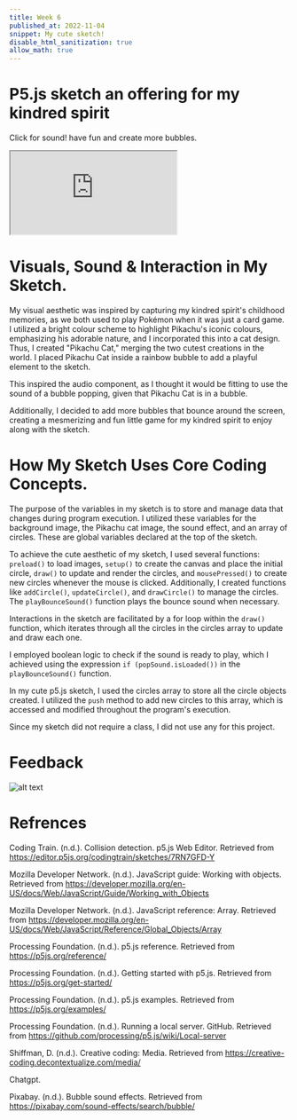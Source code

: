 ```yaml
---
title: Week 6
published_at: 2022-11-04
snippet: My cute sketch!
disable_html_sanitization: true
allow_math: true
---
```


# P5.js sketch an offering for my kindred spirit

Click for sound! have fun and create more bubbles.

<iframe id="sketch" src="https://editor.p5js.org/Ranianazz/full/YZT9VN_IB"></iframe>

<script type="module">

    const iframe  = document.getElementById ("sketch")
    iframe.width  = iframe.parentNode.scrollWidth
    iframe.height = iframe.width * 9 / 16 + 42

</script>

# Visuals, Sound & Interaction in My Sketch.

My visual aesthetic was inspired by capturing my kindred spirit's childhood memories, as we both used to play Pokémon when it was just a card game. I utilized a bright colour scheme to highlight Pikachu's iconic colours, emphasizing his adorable nature, and I incorporated this into a cat design. Thus, I created "Pikachu Cat," merging the two cutest creations in the world. I placed Pikachu Cat inside a rainbow bubble to add a playful element to the sketch.

This inspired the audio component, as I thought it would be fitting to use the sound of a bubble popping, given that Pikachu Cat is in a bubble.

Additionally, I decided to add more bubbles that bounce around the screen, creating a mesmerizing and fun little game for my kindred spirit to enjoy along with the sketch.

# How My Sketch Uses Core Coding Concepts.

The purpose of the variables in my sketch is to store and manage data that changes during program execution. I utilized these variables for the background image, the Pikachu cat image, the sound effect, and an array of circles. These are global variables declared at the top of the sketch.

To achieve the cute aesthetic of my sketch, I used several functions: `preload()` to load images, `setup()` to create the canvas and place the initial circle, `draw()` to update and render the circles, and `mousePressed()` to create new circles whenever the mouse is clicked. Additionally, I created functions like `addCircle()`, `updateCircle()`, and `drawCircle()` to manage the circles. The `playBounceSound()` function plays the bounce sound when necessary.

Interactions in the sketch are facilitated by a for loop within the `draw()` function, which iterates through all the circles in the circles array to update and draw each one.

I employed boolean logic to check if the sound is ready to play, which I achieved using the expression `if (popSound.isLoaded())` in the `playBounceSound()` function.

In my cute p5.js sketch, I used the circles array to store all the circle objects created. I utilized the `push` method to add new circles to this array, which is accessed and modified throughout the program's execution.

Since my sketch did not require a class, I did not use any for this project.

# Feedback

![alt text](joolie-feedback.png)

# Refrences

Coding Train. (n.d.). Collision detection. p5.js Web Editor. Retrieved from https://editor.p5js.org/codingtrain/sketches/7RN7GFD-Y

Mozilla Developer Network. (n.d.). JavaScript guide: Working with objects. Retrieved from https://developer.mozilla.org/en-US/docs/Web/JavaScript/Guide/Working_with_Objects

Mozilla Developer Network. (n.d.). JavaScript reference: Array. Retrieved from https://developer.mozilla.org/en-US/docs/Web/JavaScript/Reference/Global_Objects/Array

Processing Foundation. (n.d.). p5.js reference. Retrieved from https://p5js.org/reference/

Processing Foundation. (n.d.). Getting started with p5.js. Retrieved from https://p5js.org/get-started/

Processing Foundation. (n.d.). p5.js examples. Retrieved from https://p5js.org/examples/

Processing Foundation. (n.d.). Running a local server. GitHub. Retrieved from https://github.com/processing/p5.js/wiki/Local-server

Shiffman, D. (n.d.). Creative coding: Media. Retrieved from https://creative-coding.decontextualize.com/media/

Chatgpt.

Pixabay. (n.d.). Bubble sound effects. Retrieved from https://pixabay.com/sound-effects/search/bubble/
